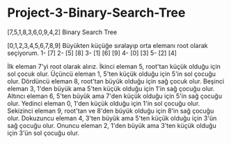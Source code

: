 # Project-3-Binary-Search-Tree
[7,5,1,8,3,6,0,9,4,2] Binary Search Tree

[0,1,2,3,4,5,6,7,8,9] Büyükten küçüğe sıralayıp orta elemanı root olarak seçiyorum.
1-                                      [7]
2-                  [5]                                 [8]
3-          [1]                 [6]                          [9]
4-  [0]           [3]
5-              [2]  [4]


İlk eleman 7'yi root olarak alırız.
İkinci eleman 5, root'tan küçük olduğu için sol çocuk olur.
Üçüncü eleman 1, 5'ten küçük olduğu için 5'in sol çocuğu olur.
Dördüncü eleman 8, root'tan büyük olduğu için sağ çocuk olur.
Beşinci eleman 3, 1'den büyük ama 5'ten küçük olduğu için 1'in sağ çocuğu olur.
Altıncı eleman 6, 5'ten büyük ama 7'den küçük olduğu için 5'in sağ çocuğu olur.
Yedinci eleman 0, 1'den küçük olduğu için 1'in sol çocuğu olur.
Sekizinci eleman 9, root'tan ve 8'den büyük olduğu için 8'in sağ çocuğu olur.
Dokuzuncu eleman 4, 3'ten büyük ama 5'ten küçük olduğu için 3'ün sağ çocuğu olur.
Onuncu eleman 2, 1'den büyük ama 3'ten küçük olduğu için 3'ün sol çocuğu olur.
